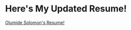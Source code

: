 # Here's My Updated Resume!
[Olumide Solomon's Resume!](https://github.com/user-attachments/files/20715821/O.solomon.Resume.JUNE2025.pdf)

